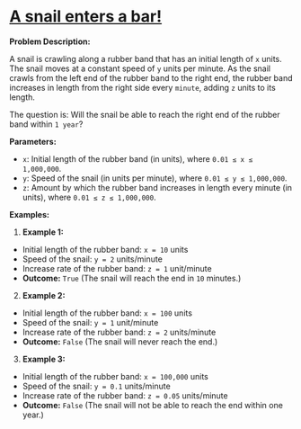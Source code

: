 # [A snail enters a bar!](https://www.codewars.com/kata/a-snail-enters-a-bar "https://www.codewars.com/kata/66cdc6ab9e7a9f009e0ca8f6")

**Problem Description:**

A snail is crawling along a rubber band that has an initial length of ```x``` units. The snail moves at a constant speed of ```y``` units per minute. As the snail crawls from the left end of the rubber band to the right end, the rubber band increases in length from the right side every ```minute```, adding ```z``` units to its length.

The question is: Will the snail be able to reach the right end of the rubber band within ```1 year```?

**Parameters:**

- ```x```: Initial length of the rubber band (in units), where ```0.01 ≤ x ≤ 1,000,000```.
- ```y```: Speed of the snail (in units per minute), where ```0.01 ≤ y ≤ 1,000,000```.
- ```z```: Amount by which the rubber band increases in length every minute (in units), where ```0.01 ≤ z ≤ 1,000,000```.

**Examples:**

1. **Example 1:**
 - Initial length of the rubber band: ```x = 10``` units
 - Speed of the snail: ```y = 2``` units/minute
 - Increase rate of the rubber band: ```z = 1``` unit/minute
 - **Outcome:** ```True``` (The snail will reach the end in ```10``` minutes.)

2. **Example 2:**
 - Initial length of the rubber band: ```x = 100``` units
 - Speed of the snail: ```y = 1``` unit/minute
 - Increase rate of the rubber band: ```z = 2``` units/minute
 - **Outcome:** ```False``` (The snail will never reach the end.)

3. **Example 3:**
 - Initial length of the rubber band: ```x = 100,000``` units
 - Speed of the snail: ```y = 0.1``` units/minute
 - Increase rate of the rubber band: ```z = 0.05``` units/minute
 - **Outcome:** ```False``` (The snail will not be able to reach the end within one year.)
